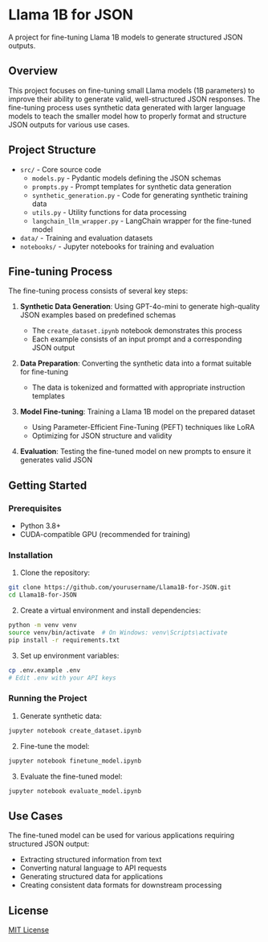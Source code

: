 # Llama 1B for JSON

A project for fine-tuning Llama 1B models to generate structured JSON outputs.

## Overview

This project focuses on fine-tuning small Llama models (1B parameters) to improve their ability to generate valid, well-structured JSON responses. The fine-tuning process uses synthetic data generated with larger language models to teach the smaller model how to properly format and structure JSON outputs for various use cases.

## Project Structure

- `src/` - Core source code
  - `models.py` - Pydantic models defining the JSON schemas
  - `prompts.py` - Prompt templates for synthetic data generation
  - `synthetic_generation.py` - Code for generating synthetic training data
  - `utils.py` - Utility functions for data processing
  - `langchain_llm_wrapper.py` - LangChain wrapper for the fine-tuned model
- `data/` - Training and evaluation datasets
- `notebooks/` - Jupyter notebooks for training and evaluation

## Fine-tuning Process

The fine-tuning process consists of several key steps:

1. **Synthetic Data Generation**: Using GPT-4o-mini to generate high-quality JSON examples based on predefined schemas
   - The `create_dataset.ipynb` notebook demonstrates this process
   - Each example consists of an input prompt and a corresponding JSON output

2. **Data Preparation**: Converting the synthetic data into a format suitable for fine-tuning
   - The data is tokenized and formatted with appropriate instruction templates

3. **Model Fine-tuning**: Training a Llama 1B model on the prepared dataset
   - Using Parameter-Efficient Fine-Tuning (PEFT) techniques like LoRA
   - Optimizing for JSON structure and validity

4. **Evaluation**: Testing the fine-tuned model on new prompts to ensure it generates valid JSON

## Getting Started

### Prerequisites

- Python 3.8+
- CUDA-compatible GPU (recommended for training)

### Installation

1. Clone the repository:
```bash
git clone https://github.com/yourusername/Llama1B-for-JSON.git
cd Llama1B-for-JSON
```

2. Create a virtual environment and install dependencies:
```bash
python -m venv venv
source venv/bin/activate  # On Windows: venv\Scripts\activate
pip install -r requirements.txt
```

3. Set up environment variables:
```bash
cp .env.example .env
# Edit .env with your API keys
```

### Running the Project

1. Generate synthetic data:
```bash
jupyter notebook create_dataset.ipynb
```

2. Fine-tune the model:
```bash
jupyter notebook finetune_model.ipynb
```

3. Evaluate the fine-tuned model:
```bash
jupyter notebook evaluate_model.ipynb
```

## Use Cases

The fine-tuned model can be used for various applications requiring structured JSON output:
- Extracting structured information from text
- Converting natural language to API requests
- Generating structured data for applications
- Creating consistent data formats for downstream processing

## License

[MIT License](https://opensource.org/licenses/MIT) 